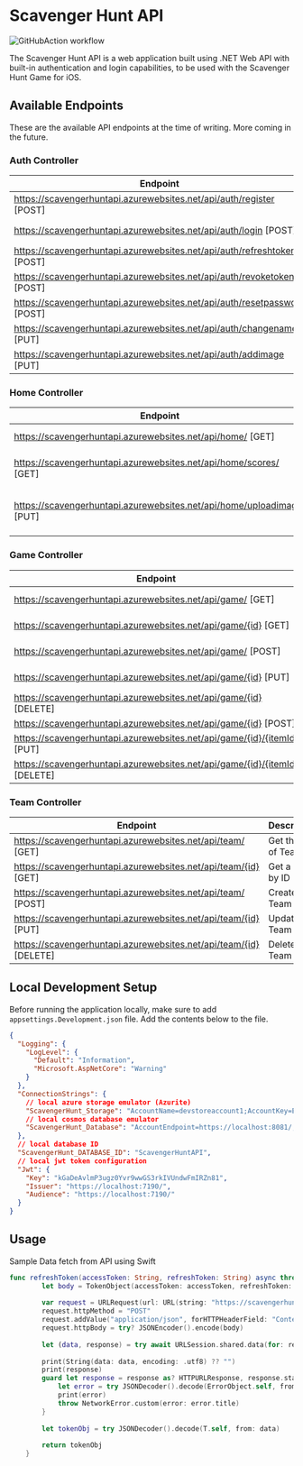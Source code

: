 # Scavenger Hunt API
![GitHubAction workflow](https://github.com/JerishBovas/ScavengerHuntAPI/actions/workflows/master_scavengerhuntapitest.yml/badge.svg)

The Scavenger Hunt API is a web application built using .NET Web API with built-in authentication and login capabilities, to be used with the Scavenger Hunt Game for iOS.

## Available Endpoints

These are the available API endpoints at the time of writing. More coming in the future.

### Auth Controller

| Endpoint                           | Description                         |
| ---------------------------------- | ----------------------------------- |
| https://scavengerhuntapi.azurewebsites.net/api/auth/register [POST] | User Registration |
| https://scavengerhuntapi.azurewebsites.net/api/auth/login [POST] | User Authentication |
| https://scavengerhuntapi.azurewebsites.net/api/auth/refreshtoken [POST] | Refreshes JWT Token |
| https://scavengerhuntapi.azurewebsites.net/api/auth/revoketoken [POST] | Revokes JWT Token |
| https://scavengerhuntapi.azurewebsites.net/api/auth/resetpassword [POST] | Reset user password |
| https://scavengerhuntapi.azurewebsites.net/api/auth/changename [PUT] | Change user's name |
| https://scavengerhuntapi.azurewebsites.net/api/auth/addimage [PUT] | Adds user profile image |

### Home Controller

| Endpoint                           | Description                         |
| ---------------------------------- | ----------------------------------- |
| https://scavengerhuntapi.azurewebsites.net/api/home/ [GET] | Gets user info |
| https://scavengerhuntapi.azurewebsites.net/api/home/scores/ [GET] | Gets the score of user |
| https://scavengerhuntapi.azurewebsites.net/api/home/uploadimage/ [PUT] | Uploads given image to server |

### Game Controller

| Endpoint                           | Description                         |
| ---------------------------------- | ----------------------------------- |
| https://scavengerhuntapi.azurewebsites.net/api/game/ [GET] | Get the list of Games |
| https://scavengerhuntapi.azurewebsites.net/api/game/{id} [GET] | Get a Game by ID |
| https://scavengerhuntapi.azurewebsites.net/api/game/ [POST] | Create Game |
| https://scavengerhuntapi.azurewebsites.net/api/game/{id} [PUT] | Update Game |
| https://scavengerhuntapi.azurewebsites.net/api/game/{id} [DELETE] | Delete Game |
| https://scavengerhuntapi.azurewebsites.net/api/game/{id} [POST] | Create Item |
| https://scavengerhuntapi.azurewebsites.net/api/game/{id}/{itemId} [PUT] | Update Item |
| https://scavengerhuntapi.azurewebsites.net/api/game/{id}/{itemId} [DELETE] | Delete Item |

### Team Controller

| Endpoint                           | Description                         |
| ---------------------------------- | ----------------------------------- |
| https://scavengerhuntapi.azurewebsites.net/api/team/ [GET] | Get the list of Teams |
| https://scavengerhuntapi.azurewebsites.net/api/team/{id} [GET] | Get a Team by ID |
| https://scavengerhuntapi.azurewebsites.net/api/team/ [POST] | Create Team |
| https://scavengerhuntapi.azurewebsites.net/api/team/{id} [PUT] | Update Team |
| https://scavengerhuntapi.azurewebsites.net/api/team/{id} [DELETE] | Delete Team |

## Local Development Setup

Before running the application locally, make sure to add `appsettings.Development.json` file. Add the contents below to the file.

```json
{
  "Logging": {
    "LogLevel": {
      "Default": "Information",
      "Microsoft.AspNetCore": "Warning"
    }
  },
  "ConnectionStrings": {
    // local azure storage emulator (Azurite)
    "ScavengerHunt_Storage": "AccountName=devstoreaccount1;AccountKey=Eby8vdM02xNOcqFlqUwJPLlmEtlCDXJ1OUzFT50uSRZ6IFsuFq2UVErCz4I6tq/K1SZFPTOtr/KBHBeksoGMGw==;DefaultEndpointsProtocol=http;BlobEndpoint=http://127.0.0.1:10000/devstoreaccount1;QueueEndpoint=http://127.0.0.1:10001/devstoreaccount1;TableEndpoint=http://127.0.0.1:10002/devstoreaccount1;",
    // local cosmos database emulator
    "ScavengerHunt_Database": "AccountEndpoint=https://localhost:8081/;AccountKey=C2y6yDjf5/R+ob0N8A7Cgv30VRDJIWEHLM+4QDU5DE2nQ9nDuVTqobD4b8mGGyPMbIZnqyMsEcaGQy67XIw/Jw=="
  },
  // local database ID
  "ScavengerHunt_DATABASE_ID": "ScavengerHuntAPI",
  // local jwt token configuration
  "Jwt": {
    "Key": "kGaDeAvlmP3ugz0Yvr9wwGS3rkIVUndwFmIRZn81",
    "Issuer": "https://localhost:7190/",
    "Audience": "https://localhost:7190/"
  }
}
```

## Usage

Sample Data fetch from API using Swift

```swift
func refreshToken(accessToken: String, refreshToken: String) async throws -> TokenObject{
        let body = TokenObject(accessToken: accessToken, refreshToken: refreshToken)
        
        var request = URLRequest(url: URL(string: "https://scavengerhuntapi.azurewebsites.net/api/auth/refreshtoken")!)
        request.httpMethod = "POST"
        request.addValue("application/json", forHTTPHeaderField: "Content-Type")
        request.httpBody = try? JSONEncoder().encode(body)
        
        let (data, response) = try await URLSession.shared.data(for: request)
        
        print(String(data: data, encoding: .utf8) ?? "")
        print(response)
        guard let response = response as? HTTPURLResponse, response.statusCode >= 200, response.statusCode < 300  else  {
            let error = try JSONDecoder().decode(ErrorObject.self, from: data)
            print(error)
            throw NetworkError.custom(error: error.title)
        }
        
        let tokenObj = try JSONDecoder().decode(T.self, from: data)
        
        return tokenObj
    }
```
